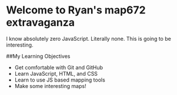 # Welcome to Ryan's map672 extravaganza


I know absolutely zero JavaScript. Literally none. This is going to be interesting.


##My Learning Objectives

* Get comfortable with Git and GitHub
* Learn JavaScript, HTML, and CSS
* Learn to use JS based mapping tools
* Make some interesting maps!
